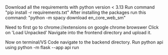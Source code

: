 Download all the requirements with python version < 3.13
Run command "pip install -r requirements.txt"
After installing the packages run this command: "python -m spacy download en_core_web_sm"

Need to first go to chrome://extensions on google chrome browswer
    Click on 'Load Unpacked'
    Navigate into the frontend directory and upload it.

Now on terminal/VS Code navigate to the backend directory.
    Run python api using python -m flask --app api run